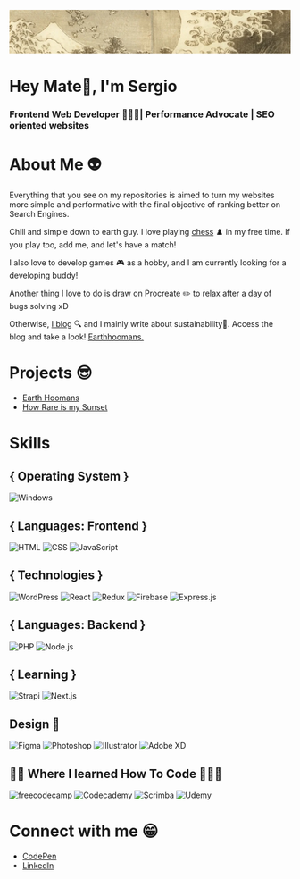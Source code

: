 ![Sergio GN web developer](https://raw.githubusercontent.com/sergio-gn/sergio-gn/main/wave.webp)

# Hey Mate👋, I'm Sergio
### Frontend Web Developer 👩🏾‍🎓| Performance Advocate | SEO oriented websites

# About Me 👽
Everything that you see on my repositories is aimed to turn my websites more simple and performative with the final objective of ranking better on Search Engines.

Chill and simple down to earth guy. I love playing [chess](https://www.chess.com/member/doubletwisty) ♟️ in my free time. If you play too, add me, and let's have a match!

I also love to develop games 🎮 as a hobby, and I am currently looking for a developing buddy!

Another thing I love to do is draw on Procreate ✏️ to relax after a day of bugs solving xD

Otherwise, [I blog](https://earthhoomans.com/) 🔍 and I mainly write about sustainability🌱. Access the blog and take a look! [Earthhoomans.](https://earthhoomans.com/)

# Projects 😎
- [Earth Hoomans](https://earthhoomans.com/)
- [How Rare is my Sunset](https://sergiogn.pythonanywhere.com/)

# Skills
## { Operating System }
![Windows](https://img.shields.io/badge/Windows-0078D6?style=for-the-badge&logo=windows&logoColor=white)

## { Languages: Frontend }
![HTML](https://img.shields.io/badge/HTML-239120?style=for-the-badge&logo=html5&logoColor=white)
![CSS](https://img.shields.io/badge/CSS-239120?&style=for-the-badge&logo=css3&logoColor=white)
![JavaScript](https://img.shields.io/badge/JavaScript-F7DF1E?style=for-the-badge&logo=javascript&logoColor=black)

## { Technologies }
![WordPress](https://img.shields.io/badge/-wordpress-9cf?style=for-the-badge&logo=wordpress&logoColor=white)
![React](https://img.shields.io/badge/React-20232A?style=for-the-badge&logo=react&logoColor=61DAFB)
![Redux](https://img.shields.io/badge/Redux-593D88?style=for-the-badge&logo=redux&logoColor=white)
![Firebase](https://img.shields.io/badge/firebase-EB743B?style=for-the-badge&logo=firebase&logoColor=white)
![Express.js](https://img.shields.io/badge/Express.js-404D59?style=for-the-badge)

## { Languages: Backend }
![PHP](https://img.shields.io/badge/php-blueviolet?style=for-the-badge&logo=php&logoColor=white)
![Node.js](https://img.shields.io/badge/Node.js-43853D?style=for-the-badge&logo=node.js&logoColor=white)

## { Learning }
![Strapi](https://img.shields.io/badge/-strapi-ff69b4?style=for-the-badge&logo=strapi&logoColor=white)
![Next.js](https://img.shields.io/badge/next.js-000000?style=for-the-badge&logo=nextdotjs&logoColor=white)

## Design 🎨
![Figma](https://img.shields.io/badge/Figma-F24E1E?style=for-the-badge&logo=figma&logoColor=white)
![Photoshop](https://img.shields.io/badge/photoshop-%2300C4CC.svg?&style=for-the-badge&logo=Adobe%20photoshop&logoColor=white)
![Illustrator](https://img.shields.io/badge/illustrator-%2300C4CC.svg?&style=for-the-badge&logo=Adobe%20illustrator&logoColor=white)
![Adobe XD](https://img.shields.io/badge/Adobe%20XD-470137?style=for-the-badge&logo=Adobe%20XD&logoColor=#FF61F6)

## 👩‍🏫 Where I learned How To Code 👩🏾‍🎓
![freecodecamp](https://img.shields.io/badge/freecodecamp-27273D?style=for-the-badge&logo=freecodecamp&logoColor=white)
![Codecademy](https://img.shields.io/badge/Codecademy-FFF0E5?style=for-the-badge&logo=codecademy&logoColor=303347)
![Scrimba](https://img.shields.io/badge/scrimba-2B283A?style=for-the-badge&logo=scrimba&logoColor=white)
![Udemy](https://img.shields.io/badge/Udemy-EC5252?style=for-the-badge&logo=Udemy&logoColor=white)

# Connect with me 😁
- [CodePen](https://codepen.io/sergio-gn)
- [LinkedIn](https://www.linkedin.com/in/sergio-gn/)
